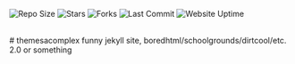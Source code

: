 ![Repo Size](https://img.shields.io/github/repo-size/Bored-Entertainment/themesacomplex?style=for-the-badge)
![Stars](https://img.shields.io/github/stars/Bored-Entertainment/themesacomplex?style=for-the-badge)
![Forks](https://img.shields.io/github/forks/Bored-Entertainment/themesacomplex?style=for-the-badge)
![Last Commit](https://img.shields.io/github/last-commit/Bored-Entertainment/themesacomplex?style=for-the-badge)
![Website Uptime](https://img.shields.io/website?style=for-the-badge&up_message=online&url=https%3A%2F%2Fmesacomplex.tk)

<br>
# themesacomplex
funny jekyll site,
boredhtml/schoolgrounds/dirtcool/etc. 2.0 or something
